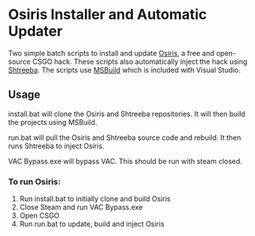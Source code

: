 
# Osiris Installer and Automatic Updater

Two simple batch scripts to install and update 
[Osiris](https://github.com/danielkrupinski/Osiris), a free and open-source CSGO hack.
 These scripts also automatically inject the hack using 
 [Shtreeba](https://github.com/mdilai/Shtreeba). 
 The scripts use [MSBuild](https://docs.microsoft.com/en-us/visualstudio/msbuild/msbuild?view=vs-2022) which is included with Visual Studio.


## Usage

install.bat will clone the Osiris and Shtreeba repositories. 
It will then build the projects using MSBuild.

run.bat will pull the Osiris and Shtreeba source code and rebuild. 
It then runs Shtreeba to inject Osiris.

VAC Bypass.exe will bypass VAC. This should be run with steam closed.

### To run Osiris:

1. Run install.bat to initially clone and build Osiris
2. Close Steam and run VAC Bypass.exe
3. Open CSGO
4. Run run.bat to update, build and inject Osiris
